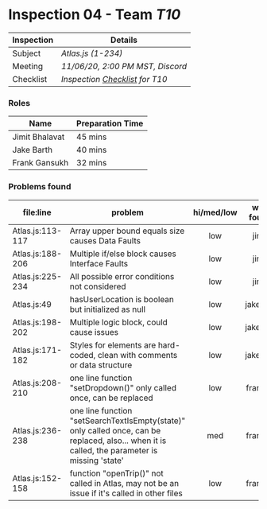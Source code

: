 # Inspection 04 - Team *T10* 
 
| Inspection | Details |
| ----- | ----- |
| Subject | *Atlas.js (1-234)* |
| Meeting | *11/06/20, 2:00 PM MST, Discord* |
| Checklist | *Inspection [Checklist](https://github.com/csucs314f20/t10/blob/master/reports/checklist.md) for T10* |

### Roles

| Name | Preparation Time |
| ---- | ---- |
| Jimit Bhalavat | 45 mins |
| Jake Barth | 40 mins |
| Frank Gansukh | 32 mins |

### Problems found

| file:line | problem | hi/med/low | who found | github#  |
| --- | --- | :---: | :---: | --- |
| Atlas.js:113-117 | Array upper bound equals size causes Data Faults | low | jimit | |
| Atlas.js:188-206 | Multiple if/else block causes Interface Faults | low | jimit | |
| Atlas.js:225-234 | All possible error conditions not considered | low | jimit | |
| Atlas.js:49 | hasUserLocation is boolean but initialized as null | low | jakebart | |
| Atlas.js:198-202 | Multiple logic block, could cause issues | low | jakebart | |
| Atlas.js:171-182 | Styles for elements are hard-coded, clean with comments or data structure | low | jakebart | |
| Atlas.js:208-210 | one line function "setDropdown()" only called once, can be replaced | low | frankyg | |
| Atlas.js:236-238 | one line function "setSearchTextIsEmpty(state)" only called once, can be replaced, also... when it is called, the parameter is missing 'state' | med | frankyg | |
| Atlas.js:152-158 | function "openTrip()" not called in Atlas, may not be an issue if it's called in other files | low | frankyg | |
